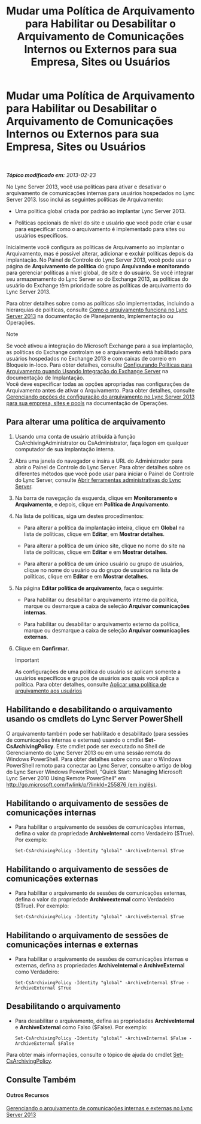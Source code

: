 ﻿---
title: Mudar uma Política de Arquivamento para Habilitar ou Desabilitar o Arquivamento de Comunicações Internos ou Externos para sua Empresa, Sites ou Usuários
TOCTitle: Mudar uma Política de Arquivamento para Habilitar ou Desabilitar o Arquivamento de Comunicações Internos ou Externos para sua Empresa, Sites ou Usuários
ms:assetid: b85dc3fb-8ebd-4e3c-ac90-fc79270ac867
ms:mtpsurl: https://technet.microsoft.com/pt-br/library/Gg182576(v=OCS.15)
ms:contentKeyID: 49307905
ms.date: 05/19/2016
mtps_version: v=OCS.15
ms.translationtype: HT
---

# Mudar uma Política de Arquivamento para Habilitar ou Desabilitar o Arquivamento de Comunicações Internos ou Externos para sua Empresa, Sites ou Usuários

 

_**Tópico modificado em:** 2013-02-23_

No Lync Server 2013, você usa políticas para ativar e desativar o arquivamento de comunicações internas para usuários hospedados no Lync Server 2013. Isso inclui as seguintes políticas de Arquivamento:

  - Uma política global criada por padrão ao implantar Lync Server 2013.

  - Políticas opcionais de nível do site e usuário que você pode criar e usar para especificar como o arquivamento é implementado para sites ou usuários específicos.

Inicialmente você configura as políticas de Arquivamento ao implantar o Arquivamento, mas é possível alterar, adicionar e excluir políticas depois da implantação. No Painel de Controle do Lync Server 2013, você pode usar o página de **Arquivamento de política** do grupo **Arquivando e monitorando** para gerenciar políticas a nível global, de site e do usuário. Se você integrar seu armazenamento do Lync Server ao do Exchange 2013, as políticas do usuário do Exchange têm prioridade sobre as políticas de arquivamento do Lync Server 2013.

Para obter detalhes sobre como as políticas são implementadas, incluindo a hierarquias de políticas, consulte [Como o arquivamento funciona no Lync Server 2013](lync-server-2013-how-archiving-works.md) na documentação de Planejamento, Implementação ou Operações.

> [!NOTE]  
> Se você ativou a integração do Microsoft Exchange para a sua implantação, as políticas do Exchange controlam se o arquivamento está habilitado para usuários hospedados no Exchange 2013 e com caixas de correio em Bloqueio in-loco. Para obter detalhes, consulte <a href="lync-server-2013-setting-up-policies-for-archiving-when-using-exchange-server-integration.md">Configurando Políticas para Arquivamento quando Usando Integração do Exchange Server</a> na documentação de Implantação.<br />Você deve especificar todas as opções apropriadas nas configurações de Arquivamento antes de ativar o Arquivamento. Para obter detalhes, consulte <a href="lync-server-2013-managing-archiving-configuration-options-for-your-organization-sites-and-pools.md">Gerenciando opções de configuração do arquivamento no Lync Server 2013 para sua empresa, sites e pools</a> na documentação de Operações.

## Para alterar uma política de arquivamento

1.  Usando uma conta de usuário atribuída à função CsArchivingAdministrator ou CsAdministrator, faça logon em qualquer computador de sua implantação interna.

2.  Abra uma janela do navegador e insira a URL do Administrador para abrir o Painel de Controle do Lync Server. Para obter detalhes sobre os diferentes métodos que você pode usar para iniciar o Painel de Controle do Lync Server, consulte [Abrir ferramentas administrativas do Lync Server](lync-server-2013-open-lync-server-administrative-tools.md).

3.  Na barra de navegação da esquerda, clique em **Monitoramento e Arquivamento**, e depois, clique em **Política de Arquivamento**.

4.  Na lista de políticas, siga um destes procedimentos:
    
      - Para alterar a política da implantação inteira, clique em **Global** na lista de políticas, clique em **Editar**, em **Mostrar detalhes**.
    
      - Para alterar a política de um único site, clique no nome do site na lista de políticas, clique em **Editar** e em **Mostrar detalhes**.
    
      - Para alterar a política de um único usuário ou grupo de usuários, clique no nome do usuário ou do grupo de usuários na lista de políticas, clique em **Editar** e em **Mostrar detalhes**.

5.  Na página **Editar política de arquivamento**, faça o seguinte:
    
      - Para habilitar ou desabilitar o arquivamento interno da política, marque ou desmarque a caixa de seleção **Arquivar comunicações internas**.
    
      - Para habilitar ou desabilitar o arquivamento externo da política, marque ou desmarque a caixa de seleção **Arquivar comunicações externas**.

6.  Clique em **Confirmar**.
    
    > [!IMPORTANT]  
    > As configurações de uma política do usuário se aplicam somente a usuários específicos e grupos de usuários aos quais você aplica a política. Para obter detalhes, consulte <a href="lync-server-2013-applying-an-archiving-policy-to-users.md">Aplicar uma política de arquivamento aos usuários</a>

## Habilitando e desabilitando o arquivamento usando os cmdlets do Lync Server PowerShell

O arquivamento também pode ser habilitado e desabilitado (para sessões de comunicações internas e externas) usando o cmdlet **Set-CsArchivingPolicy**. Este cmdlet pode ser executado no Shell de Gerenciamento do Lync Server 2013 ou em uma sessão remota do Windows PowerShell. Para obter detalhes sobre como usar o Windows PowerShell remoto para conectar ao Lync Server, consulte o artigo de blog do Lync Server Windows PowerShell, "Quick Start: Managing Microsoft Lync Server 2010 Using Remote PowerShell" em [http://go.microsoft.com/fwlink/p/?linkId=255876 (em inglês)](http://go.microsoft.com/fwlink/p/?linkid=255876).

## Habilitando o arquivamento de sessões de comunicações internas

  - Para habilitar o arquivamento de sessões de comunicações internas, defina o valor da propriedade **ArchiveInternal** como Verdadeiro ($True). Por exemplo:
    
        Set-CsArchivingPolicy -Identity "global" -ArchiveInternal $True

## Habilitando o arquivamento de sessões de comunicações externas

  - Para habilitar o arquivamento de sessões de comunicações externas, defina o valor da propriedade **Archiveexternal** como Verdadeiro ($True). Por exemplo:
    
        Set-CsArchivingPolicy -Identity "global" -ArchiveExternal $True

## Habilitando o arquivamento de sessões de comunicações internas e externas

  - Para habilitar o arquivamento de sessões de comunicações internas e externas, defina as propriedades **ArchiveInternal** e **ArchiveExternal** como Verdadeiro:
    
        Set-CsArchivingPolicy -Identity "global" -ArchiveInternal $True -ArchiveExternal $True

## Desabilitando o arquivamento

  - Para desabilitar o arquivamento, defina as propriedades **ArchiveInternal** e **ArchiveExternal** como Falso ($False). Por exemplo:
    
        Set-CsArchivingPolicy -Identity "global" -ArchiveInternal $False -ArchiveExternal $False

Para obter mais informações, consulte o tópico de ajuda do cmdlet [Set-CsArchivingPolicy](https://docs.microsoft.com/en-us/powershell/module/skype/Set-CsArchivingPolicy).

## Consulte Também

#### Outros Recursos

[Gerenciando o arquivamento de comunicações internas e externas no Lync Server 2013](lync-server-2013-managing-the-archiving-of-internal-and-external-communications.md)

